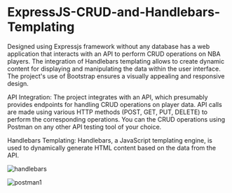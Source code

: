 # ExpressJS-CRUD-and-Handlebars-Templating
Designed using Expressjs framework without any database has a web application that interacts with an API to perform CRUD operations on NBA players. The integration of Handlebars templating allows to create dynamic content for displaying and manipulating the data within the user interface. The project's use of Bootstrap ensures a visually appealing and responsive design.

API Integration:
The project integrates with an API, which presumably provides endpoints for handling CRUD operations on player data.
API calls are made using various HTTP methods (POST, GET, PUT, DELETE) to perform the corresponding operations. You can the CRUD operations using Postman on any other API testing tool of your choice.

Handlebars Templating:
Handlebars, a JavaScript templating engine, is used to dynamically generate HTML content based on the data from the API.

![handlebars](https://github.com/jimmyurl/ExpressJS-CRUD-and-Handlebars-Templating/assets/33938444/2c63ad85-c59f-4749-a71f-afba5d85f8b5)


![postman1](https://github.com/jimmyurl/ExpressJS-CRUD-and-Handlebars-Templating/assets/33938444/2113a8e0-237d-4970-b9da-888a13570faa)

